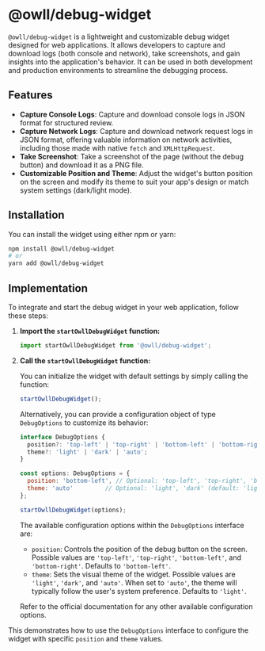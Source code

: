# @owll/debug-widget

`@owll/debug-widget` is a lightweight and customizable debug widget designed for web applications. It allows developers to capture and download logs (both console and network), take screenshots, and gain insights into the application's behavior. It can be used in both development and production environments to streamline the debugging process.

## Features

- **Capture Console Logs**: Capture and download console logs in JSON format for structured review.
- **Capture Network Logs**: Capture and download network request logs in JSON format, offering valuable information on network activities, including those made with native `fetch` and `XMLHttpRequest`.
- **Take Screenshot**: Take a screenshot of the page (without the debug button) and download it as a PNG file.
- **Customizable Position and Theme**: Adjust the widget's button position on the screen and modify its theme to suit your app's design or match system settings (dark/light mode).



## Installation

You can install the widget using either npm or yarn:

```bash
npm install @owll/debug-widget
# or
yarn add @owll/debug-widget
 ```
## Implementation

To integrate and start the debug widget in your web application, follow these steps:

1.  **Import the `startOwllDebugWidget` function:**

    ```javascript
    import startOwllDebugWidget from '@owll/debug-widget';
    ```

2.  **Call the `startOwllDebugWidget` function:**

    You can initialize the widget with default settings by simply calling the function:

    ```javascript
    startOwllDebugWidget();
    ```

    Alternatively, you can provide a configuration object of type `DebugOptions` to customize its behavior:

    ```javascript
    interface DebugOptions {
      position?: 'top-left' | 'top-right' | 'bottom-left' | 'bottom-right';
      theme?: 'light' | 'dark' | 'auto';
    }

    const options: DebugOptions = {
      position: 'bottom-left', // Optional: 'top-left', 'top-right', 'bottom-left' (default: 'bottom-left')
      theme: 'auto'         // Optional: 'light', 'dark' (default: 'light')
    };

    startOwllDebugWidget(options);
    ```

    The available configuration options within the `DebugOptions` interface are:

    -   `position`: Controls the position of the debug button on the screen. Possible values are `'top-left'`, `'top-right'`, `'bottom-left'`, and `'bottom-right'`. Defaults to `'bottom-left'`.
    -   `theme`: Sets the visual theme of the widget. Possible values are `'light'`, `'dark'`, and `'auto'`. When set to `'auto'`, the theme will typically follow the user's system preference. Defaults to `'light'`.

    Refer to the official documentation for any other available configuration options.

This demonstrates how to use the `DebugOptions` interface to configure the widget with specific `position` and `theme` values.